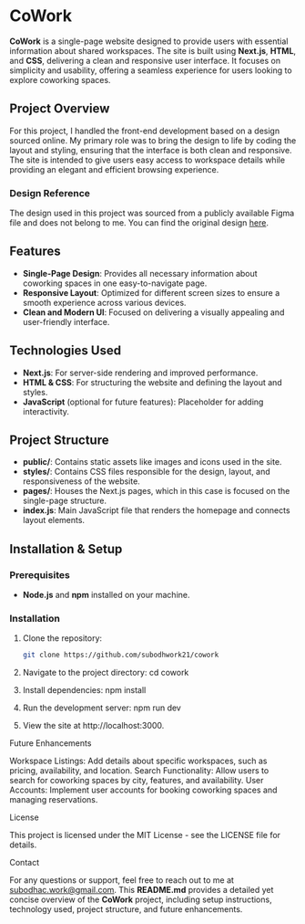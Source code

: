 # CoWork

**CoWork** is a single-page website designed to provide users with essential information about shared workspaces. The site is built using **Next.js**, **HTML**, and **CSS**, delivering a clean and responsive user interface. It focuses on simplicity and usability, offering a seamless experience for users looking to explore coworking spaces.

## Project Overview

For this project, I handled the front-end development based on a design sourced online. My primary role was to bring the design to life by coding the layout and styling, ensuring that the interface is both clean and responsive. The site is intended to give users easy access to workspace details while providing an elegant and efficient browsing experience.


### Design Reference

The design used in this project was sourced from a publicly available Figma file and does not belong to me. You can find the original design [here](https://www.figma.com/design/M3skpBb1PFdDWKn2wFlmJS/Cowork---Coworking-Space-Company-(Community)?node-id=0-1&node-type=canvas&t=1cCxdYCw0XyJ5xmt-0).



## Features

- **Single-Page Design**: Provides all necessary information about coworking spaces in one easy-to-navigate page.
- **Responsive Layout**: Optimized for different screen sizes to ensure a smooth experience across various devices.
- **Clean and Modern UI**: Focused on delivering a visually appealing and user-friendly interface.

## Technologies Used

- **Next.js**: For server-side rendering and improved performance.
- **HTML & CSS**: For structuring the website and defining the layout and styles.
- **JavaScript** (optional for future features): Placeholder for adding interactivity.

## Project Structure

- **public/**: Contains static assets like images and icons used in the site.
- **styles/**: Contains CSS files responsible for the design, layout, and responsiveness of the website.
- **pages/**: Houses the Next.js pages, which in this case is focused on the single-page structure.
- **index.js**: Main JavaScript file that renders the homepage and connects layout elements.
  
## Installation & Setup

### Prerequisites

- **Node.js** and **npm** installed on your machine.

### Installation

1. Clone the repository:

   ```bash
   git clone https://github.com/subodhwork21/cowork


2. Navigate to the project directory:
    cd cowork

3. Install dependencies: 
   npm install

4. Run the development server:
   npm run dev


5. View the site at http://localhost:3000.


Future Enhancements

Workspace Listings: Add details about specific workspaces, such as pricing, availability, and location.
Search Functionality: Allow users to search for coworking spaces by city, features, and availability.
User Accounts: Implement user accounts for booking coworking spaces and managing reservations.

License

This project is licensed under the MIT License - see the LICENSE file for details.

Contact

For any questions or support, feel free to reach out to me at subodhac.work@gmail.com.
This **README.md** provides a detailed yet concise overview of the **CoWork** project, including setup instructions, technology used, project structure, and future enhancements.

